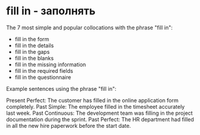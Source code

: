 # fill in - заполнять

The 7 most simple and popular collocations with the phrase "fill in":

- fill in the form
- fill in the details
- fill in the gaps
- fill in the blanks
- fill in the missing information
- fill in the required fields
- fill in the questionnaire

Example sentences using the phrase "fill in":

Present Perfect: The customer has filled in the online application form completely.
Past Simple: The employee filled in the timesheet accurately last week.
Past Continuous: The development team was filling in the project documentation during the sprint.
Past Perfect: The HR department had filled in all the new hire paperwork before the start date.